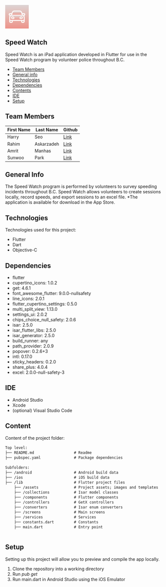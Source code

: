 ![alt text](/ios/Runner/Assets.xcassets/AppIcon.appiconset/icon76.png)
## Speed Watch

Speed Watch is an iPad application developed in Flutter for use in the Speed Watch program by volunteer police throughout B.C. 

* [Team Members](#team-members)
* [General info](#general-info)
* [Technologies](#technologies)
* [Dependencies](#dependencies)
* [Contents](#content)
* [IDE](#ide)
* [Setup](#setup)

## Team Members
First Name | Last Name | Github
--- | --- | ---
Harry | Seo | [Link](https://github.com/harryseo1992)
Rahim | Askarzadeh | [Link](https://github.com/RADeveloping)
Amrit | Manhas | [Link](https://github.com/apsm100)
Sunwoo | Park | [Link](https://github.com/swparkaust)

## General Info
The Speed Watch program is performed by volunteers to survey speeding incidents throughout B.C. Speed Watch allows volunteers to create sessions locally, record speeds, and export sessions to an excel file. *The application is available for download in the App Store. 

## Technologies
Technologies used for this project:
* Flutter
* Dart
* Objective-C

## Dependencies
* flutter
* cupertino_icons: 1.0.2
* get: 4.6.1
* font_awesome_flutter: 9.0.0-nullsafety
* line_icons: 2.0.1
* flutter_cupertino_settings: 0.5.0
* multi_split_view: 1.13.0
* settings_ui: 2.0.2
* chips_choice_null_safety: 2.0.6
* isar: 2.5.0
* isar_flutter_libs: 2.5.0
* isar_generator: 2.5.0
* build_runner: any
* path_provider: 2.0.9
* popover: 0.2.6+3
* intl: 0.17.0
* sticky_headers: 0.2.0
* share_plus: 4.0.4
* excel: 2.0.0-null-safety-3

## IDE
* Android Studio
* Xcode
* (optional) Visual Studio Code

## Content
Content of the project folder:
```
Top level:
├── README.md                  # Readme
├── pubspec.yaml               # Package dependencies

Subfolders:
├── /android                   # Android build data
├── /ios                       # iOS build data
├── /lib                       # Flutter project files
    ├── /assets                # Project assets; images and templates
    ├── /collections           # Isar model classes
    ├── /components            # Flutter components
    ├── /controllers           # GetX controllers
    ├── /converters            # Isar enum converters
    ├── /screens               # Main screens
    ├── /services              # Services
    ├── constants.dart         # Constants
    ├── main.dart              # Entry point
    
```

## Setup
Setting up this project will allow you to preview and compile the app locally.
1. Clone the repository into a working directory
2. Run *pub get*
3. Run main.dart in Android Studio using the iOS Emulator
